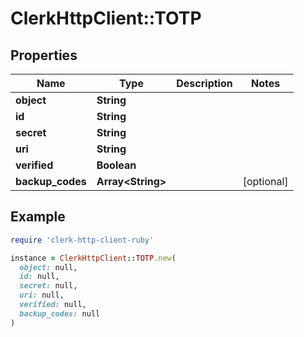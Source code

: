 # ClerkHttpClient::TOTP

## Properties

| Name | Type | Description | Notes |
| ---- | ---- | ----------- | ----- |
| **object** | **String** |  |  |
| **id** | **String** |  |  |
| **secret** | **String** |  |  |
| **uri** | **String** |  |  |
| **verified** | **Boolean** |  |  |
| **backup_codes** | **Array&lt;String&gt;** |  | [optional] |

## Example

```ruby
require 'clerk-http-client-ruby'

instance = ClerkHttpClient::TOTP.new(
  object: null,
  id: null,
  secret: null,
  uri: null,
  verified: null,
  backup_codes: null
)
```

